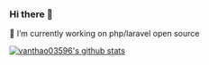 ### Hi there 👋
🔭 I’m currently working on php/laravel open source
<!--
**vanthao03596/vanthao03596** is a ✨ _special_ ✨ repository because its `README.md` (this file) appears on your GitHub profile.

Here are some ideas to get you started:

- 🔭 I’m currently working on ...
- 🌱 I’m currently learning ...
- 👯 I’m looking to collaborate on ...
- 🤔 I’m looking for help with ...
- 💬 Ask me about ...
- 📫 How to reach me: ...
- 😄 Pronouns: ...
- ⚡ Fun fact: ...
-->
[![vanthao03596's github stats](https://github-readme-stats.vercel.app/api?username=vanthao03596)](https://github.com/vanthao03596)
